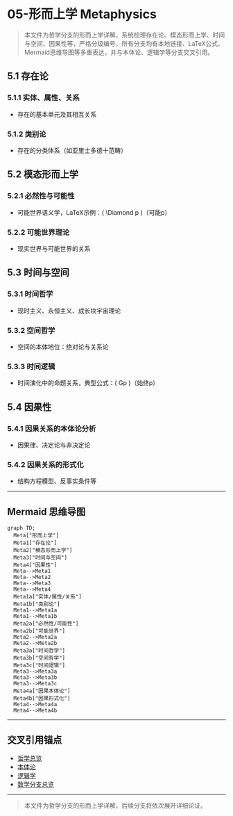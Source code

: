 # 05-形而上学 Metaphysics

> 本文件为哲学分支的形而上学详解，系统梳理存在论、模态形而上学、时间与空间、因果性等，严格分级编号，所有分支均有本地链接、LaTeX公式、Mermaid思维导图等多重表达，并与本体论、逻辑学等分支交叉引用。

## 5.1 存在论

### 5.1.1 实体、属性、关系

- 存在的基本单元及其相互关系

### 5.1.2 类别论

- 存在的分类体系（如亚里士多德十范畴）

## 5.2 模态形而上学

### 5.2.1 必然性与可能性

- 可能世界语义学，LaTeX示例：\( \Diamond p \)（可能p）

### 5.2.2 可能世界理论

- 现实世界与可能世界的关系

## 5.3 时间与空间

### 5.3.1 时间哲学

- 现时主义、永恒主义、成长块宇宙理论

### 5.3.2 空间哲学

- 空间的本体地位：绝对论与关系论

### 5.3.3 时间逻辑

- 时间演化中的命题关系，典型公式：\( Gp \)（始终p）

## 5.4 因果性

### 5.4.1 因果关系的本体论分析

- 因果律、决定论与非决定论

### 5.4.2 因果关系的形式化

- 结构方程模型、反事实条件等

---

## Mermaid 思维导图

```mermaid
graph TD;
  Meta["形而上学"]
  Meta1["存在论"]
  Meta2["模态形而上学"]
  Meta3["时间与空间"]
  Meta4["因果性"]
  Meta-->Meta1
  Meta-->Meta2
  Meta-->Meta3
  Meta-->Meta4
  Meta1a["实体/属性/关系"]
  Meta1b["类别论"]
  Meta1-->Meta1a
  Meta1-->Meta1b
  Meta2a["必然性/可能性"]
  Meta2b["可能世界"]
  Meta2-->Meta2a
  Meta2-->Meta2b
  Meta3a["时间哲学"]
  Meta3b["空间哲学"]
  Meta3c["时间逻辑"]
  Meta3-->Meta3a
  Meta3-->Meta3b
  Meta3-->Meta3c
  Meta4a["因果本体论"]
  Meta4b["因果形式化"]
  Meta4-->Meta4a
  Meta4-->Meta4b
```

---

## 交叉引用锚点

- [哲学总览](./00-Overview.md)
- [本体论](./01-Ontology.md)
- [逻辑学](./04-Logic.md)
- [数学分支总览](../20-Mathematics/views/00-Overview.md)

---

> 本文件为哲学分支的形而上学详解，后续分支将依次展开详细论证。
